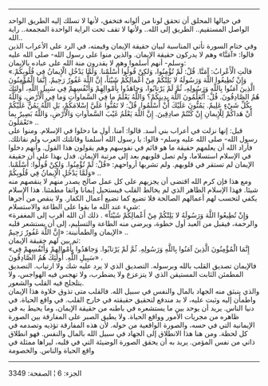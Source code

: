 ------------------------------------------------------------------------

في خيالها المحلق أن تحقق لونا من ألوانه فتخفق، لأنها لا تسلك إليه الطريق
الواحد الواصل المستقيم.. الطريق إلى الله.. ولأنها لا تقف تحت الراية
الواحدة المجمعة.. راية الله..  
وفي ختام السورة تأتي المناسبة لبيان حقيقة الإيمان وقيمته، في الرد على
الأعراب الذين قالوا: «آمَنَّا» وهم لا يدركون حقيقة الإيمان. والذين منوا على
رسول الله- صلى الله عليه وسلم- أنهم أسلموا وهم لا يقدرون منة الله على
عباده بالإيمان:  
«قالَتِ الْأَعْرابُ: آمَنَّا. قُلْ: لَمْ تُؤْمِنُوا، وَلكِنْ قُولُوا أَسْلَمْنا. وَلَمَّا يَدْخُلِ الْإِيمانُ
فِي قُلُوبِكُمْ. وَإِنْ تُطِيعُوا اللَّهَ وَرَسُولَهُ لا يَلِتْكُمْ مِنْ أَعْمالِكُمْ شَيْئاً، إِنَّ اللَّهَ غَفُورٌ
رَحِيمٌ. إِنَّمَا الْمُؤْمِنُونَ الَّذِينَ آمَنُوا بِاللَّهِ وَرَسُولِهِ، ثُمَّ لَمْ يَرْتابُوا، وَجاهَدُوا
بِأَمْوالِهِمْ وَأَنْفُسِهِمْ فِي سَبِيلِ اللَّهِ، أُولئِكَ هُمُ الصَّادِقُونَ. قُلْ: أَتُعَلِّمُونَ اللَّهَ
بِدِينِكُمْ؟ وَاللَّهُ يَعْلَمُ ما فِي السَّماواتِ وَما فِي الْأَرْضِ، وَاللَّهُ بِكُلِّ شَيْءٍ عَلِيمٌ.
يَمُنُّونَ عَلَيْكَ أَنْ أَسْلَمُوا. قُلْ: لا تَمُنُّوا عَلَيَّ إِسْلامَكُمْ، بَلِ اللَّهُ يَمُنُّ عَلَيْكُمْ أَنْ
هَداكُمْ لِلْإِيمانِ إِنْ كُنْتُمْ صادِقِينَ. إِنَّ اللَّهَ يَعْلَمُ غَيْبَ السَّماواتِ وَالْأَرْضِ، وَاللَّهُ
بَصِيرٌ بِما تَعْمَلُونَ» ..  
قيل: إنها نزلت في أعراب بني أسد. قالوا: آمنا. أول ما دخلوا في الإسلام.
ومنوا على رسول الله- صلى الله عليه وسلم- قالوا: يا رسول الله أسلمنا
وقاتلتك العرب ولم نقاتلك. فأراد الله أن يعلمهم حقيقة ما هو قائم في
نفوسهم وهم يقولون هذا القول. وأنهم دخلوا في الإسلام استسلاما، ولم تصل
قلوبهم بعد إلى مرتبة الإيمان. فدل بهذا على أن حقيقة الإيمان لم تستقر في
قلوبهم. ولم تشربها أرواحهم: «قُلْ: لَمْ تُؤْمِنُوا. وَلكِنْ قُولُوا: أَسْلَمْنا. وَلَمَّا
يَدْخُلِ الْإِيمانُ فِي قُلُوبِكُمْ» ..  
ومع هذا فإن كرم الله اقتضى أن يجزيهم على كل عمل صالح يصدر منهم لا ينقصهم
منه شيئا. فهذا الإسلام الظاهر الذي لم يخالط القلب فيستحيل إيمانا واثقا
مطمئنا. هذا الإسلام يكفي لتحسب لهم أعمالهم الصالحة فلا تضيع كما تضيع
أعمال الكفار. ولا ينقص من أجرها شيء عند الله ما بقوا على الطاعة
والاستسلام:  
«وَإِنْ تُطِيعُوا اللَّهَ وَرَسُولَهُ لا يَلِتْكُمْ مِنْ أَعْمالِكُمْ شَيْئاً» . ذلك أن الله أقرب إلى
المغفرة والرحمة، فيقبل من العبد أول خطوة، ويرضى منه الطاعة والتسليم، إلى
أن يستشعر قلبه الإيمان والطمأنينة: «إِنَّ اللَّهَ غَفُورٌ رَحِيمٌ» ..  
ثم بين لهم حقيقة الإيمان:  
«إِنَّمَا الْمُؤْمِنُونَ الَّذِينَ آمَنُوا بِاللَّهِ وَرَسُولِهِ. ثُمَّ لَمْ يَرْتابُوا. وَجاهَدُوا بِأَمْوالِهِمْ
وَأَنْفُسِهِمْ فِي سَبِيلِ اللَّهِ. أُولئِكَ هُمُ الصَّادِقُونَ» .  
فالإيمان تصديق القلب بالله وبرسوله. التصديق الذي لا يرد عليه شك ولا
ارتياب. التصديق المطمئن الثابت المستيقن الذي لا يتزعزع ولا يضطرب، ولا
تهجس فيه الهواجس، ولا يتلجلج فيه القلب والشعور.  
والذي ينبثق منه الجهاد بالمال والنفس في سبيل الله. فالقلب متى تذوق حلاوة
هذا الإيمان واطمأن إليه وثبت عليه، لا بد مندفع لتحقيق حقيقته في خارج
القلب. في واقع الحياة. في دنيا الناس. يريد أن يوحد بين ما يستشعره في
باطنه من حقيقة الإيمان، وما يحيط به في ظاهره من مجريات الأمور وواقع
الحياة. ولا يطيق الصبر على المفارقة بين الصورة الإيمانية التي في حسه،
والصورة الواقعية من حوله. لأن هذه المفارقة تؤذيه وتصدمه في كل لحظة. ومن
هنا هذا الانطلاق إلى الجهاد في سبيل الله بالمال والنفس. فهو انطلاق ذاتي
من نفس المؤمن. يريد به أن يحقق الصورة الوضيئة التي في قلبه، ليراها ممثلة
في واقع الحياة والناس. والخصومة

------------------------------------------------------------------------

الجزء: 6 ¦ الصفحة: 3349
